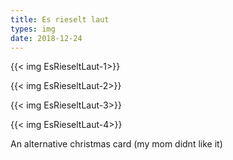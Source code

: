```yaml
---
title: Es rieselt laut
types: img
date: 2018-12-24
---
```

{{< img EsRieseltLaut-1>}}

{{< img EsRieseltLaut-2>}}

{{< img EsRieseltLaut-3>}}

{{< img EsRieseltLaut-4>}}

<!--more-->

An alternative christmas card (my mom didnt like it)
